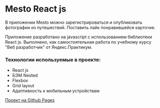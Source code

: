 # Mesto React js

В приложении Mesto можно зарегистрироваться и опубликовать фотографии из путешествий. Поставить лайк понравившейся карточке.

Приложение разработано на javascript с использованием библиотеки React js. Выполнено, как самостоятельная работа по учебному курсу "Веб разработчик" от Яндекс.Практикум.

### Технологии используемые в проекте:
* React js
* БЭМ Nested
* Flexbox
* Grid layout
* Адаптивность к мобильным устройствам

[Проект на Github Pages](https://enslit.github.com/react-mesto-auth/index.html)

